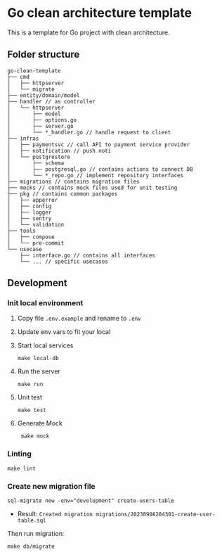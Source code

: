 # Go clean architecture template
This is a template for Go project with clean architecture.
## Folder structure
```
go-clean-template
├── cmd
│   ├── httpserver
│   └── migrate
├── entity/domain/model
├── handler // as controller
│   └── httpserver
│       ├── model
│       ├── options.go
│       ├── server.go
│       └── *_handler.go // handle request to client
├── infras
│   ├── paymentsvc // call API to payment service provider
│   ├── notification // push noti
│   └── postgrestore
│       ├── schema
│       ├── postgresql.go // contains actions to connect DB
│       └── *_repo.go // implement repository interfaces
├── migrations // contains migration files
├── mocks // contains mock files used for unit testing
├── pkg // contains common packages
│   ├── apperror
│   ├── config
│   ├── logger
│   ├── sentry
│   └── validation
├── tools
│   ├── compose
│   └── pre-commit
└── usecase
    ├── interface.go // contains all interfaces
    └── ... // specific usecases
```
## Development

### Init local environment
1. Copy file `.env.example` and rename to `.env`

2. Update env vars to fit your local

3. Start local services
    ```shell
    make local-db
    ```

4. Run the server
    ```shell
    make run
    ```

5. Unit test
    ```shell
    make test
    ```

6. Generate Mock
   ```shell
    make mock
   ```
### Linting

```shell
make lint
```

### Create new migration file

```shell
sql-migrate new -env="development" create-users-table
```

- Result: `Created migration migrations/20230908204301-create-user-table.sql`

Then run migration:
```shell
make db/migrate
```
